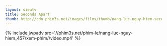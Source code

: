 ```yaml
---
layout: sieutv
title: Seconds Apart
thumb: http://cdn.phim3s.net/images/films/thumb/nang-luc-nguy-hiem-seconds-apart.jpg
---
```

{% include jwpadv src='//phim3s.net/phim-le/nang-luc-nguy-hiem_457/xem-phim//video.mp4' %}